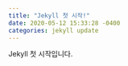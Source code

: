 ```yaml
---
title: "Jekyll 첫 시작!"
date: 2020-05-12 15:33:28 -0400
categories: jekyll update
---
```


Jekyll 첫 시작입니다.
